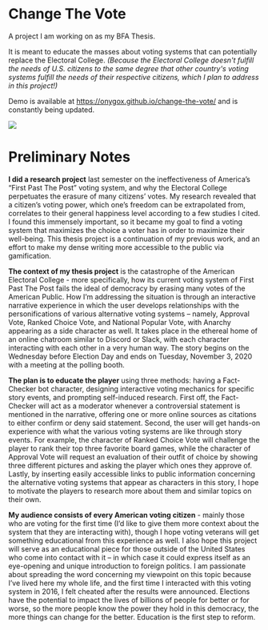 # Change The Vote

A project I am working on as my BFA Thesis.

It is meant to educate the masses about voting systems that can potentially replace the Electoral College. *(Because the Electoral College doesn't fulfill the needs of U.S. citizens to the same degree that other country's voting systems fulfill the needs of their respective citizens, which I plan to address in this project!)*

Demo is available at https://onygox.github.io/change-the-vote/ and is constantly being updated.

<img src=https://parsons.edu/dt/wp-content/uploads/sites/14/2020/05/Change-The-Vote-Trailer.gif>

# Preliminary Notes

**I did a research project** last semester on the ineffectiveness of America’s “First Past The Post” voting system, and why the Electoral College perpetuates the erasure of many citizens’ votes. My research revealed that a citizen’s voting power, which one’s freedom can be extrapolated from, correlates to their general happiness level according to a few studies I cited. I found this immensely important, so it became my goal to find a voting system that maximizes the choice a voter has in order to maximize their well-being. This thesis project is a continuation of my previous work, and an effort to make my dense writing more accessible to the public via gamification.

**The context of my thesis project** is the catastrophe of the American Electoral College -  more specifically, how its current voting system of First Past The Post fails the ideal of democracy by erasing many votes of the American Public. How I’m addressing the situation is through an interactive narrative experience in which the user develops relationships with the personifications of various alternative voting systems – namely, Approval Vote, Ranked Choice Vote, and National Popular Vote, with Anarchy appearing as a side character as well. It takes place in the ethereal home of an online chatroom similar to Discord or Slack, with each character interacting with each other in a very human way. The story begins on the Wednesday before Election Day and ends on Tuesday, November 3, 2020 with a meeting at the polling booth.

**The plan is to educate the player** using three methods: having a Fact-Checker bot character, designing interactive voting mechanics for specific story events, and prompting self-induced research. First off, the Fact-Checker will act as a moderator whenever a controversial statement is mentioned in the narrative, offering one or more online sources as citations to either confirm or deny said statement. Second, the user will get hands-on experience with what the various voting systems are like through story events. For example, the character of Ranked Choice Vote will challenge the player to rank their top three favorite board games, while the character of Approval Vote will request an evaluation of their outfit of choice by showing three different pictures and asking the player which ones they approve of. Lastly, by inserting easily accessible links to public information concerning the alternative voting systems that appear as characters in this story, I hope to motivate the players to research more about them and similar topics on their own.

**My audience consists of every American voting citizen** - mainly those who are voting for the first time (I’d like to give them more context about the system that they are interacting with), though I hope voting veterans will get something educational from this experience as well.  I also hope this project will serve as an educational piece for those outside of the United States who come into contact with it – in which case it could express itself as an eye-opening and unique introduction to foreign politics. I am passionate about spreading the word concerning my viewpoint on this topic because I’ve lived here my whole life, and the first time I interacted with this voting system in 2016, I felt cheated after the results were announced. Elections have the potential to impact the lives of billions of people for better or for worse, so the more people know the power they hold in this democracy, the more things can change for the better. Education is the first step to reform.
